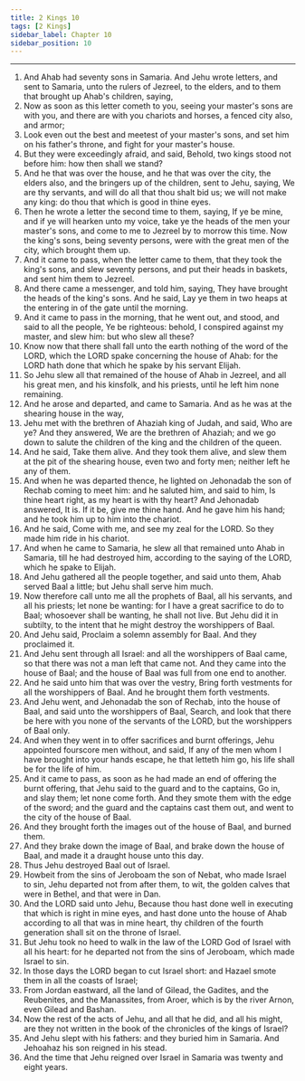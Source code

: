 ```yaml
---
title: 2 Kings 10
tags: [2 Kings]
sidebar_label: Chapter 10
sidebar_position: 10
---
```


---
1. And Ahab had seventy sons in Samaria. And Jehu wrote letters, and sent to Samaria, unto the rulers of Jezreel, to the elders, and to them that brought up Ahab's children, saying,
2. Now as soon as this letter cometh to you, seeing your master's sons are with you, and there are with you chariots and horses, a fenced city also, and armor;
3. Look even out the best and meetest of your master's sons, and set him on his father's throne, and fight for your master's house.
4. But they were exceedingly afraid, and said, Behold, two kings stood not before him: how then shall we stand?
5. And he that was over the house, and he that was over the city, the elders also, and the bringers up of the children, sent to Jehu, saying, We are thy servants, and will do all that thou shalt bid us; we will not make any king: do thou that which is good in thine eyes.
6. Then he wrote a letter the second time to them, saying, If ye be mine, and if ye will hearken unto my voice, take ye the heads of the men your master's sons, and come to me to Jezreel by to morrow this time. Now the king's sons, being seventy persons, were with the great men of the city, which brought them up.
7. And it came to pass, when the letter came to them, that they took the king's sons, and slew seventy persons, and put their heads in baskets, and sent him them to Jezreel.
8. And there came a messenger, and told him, saying, They have brought the heads of the king's sons. And he said, Lay ye them in two heaps at the entering in of the gate until the morning.
9. And it came to pass in the morning, that he went out, and stood, and said to all the people, Ye be righteous: behold, I conspired against my master, and slew him: but who slew all these?
10. Know now that there shall fall unto the earth nothing of the word of the LORD, which the LORD spake concerning the house of Ahab: for the LORD hath done that which he spake by his servant Elijah.
11. So Jehu slew all that remained of the house of Ahab in Jezreel, and all his great men, and his kinsfolk, and his priests, until he left him none remaining.
12. And he arose and departed, and came to Samaria. And as he was at the shearing house in the way,
13. Jehu met with the brethren of Ahaziah king of Judah, and said, Who are ye? And they answered, We are the brethren of Ahaziah; and we go down to salute the children of the king and the children of the queen.
14. And he said, Take them alive. And they took them alive, and slew them at the pit of the shearing house, even two and forty men; neither left he any of them.
15. And when he was departed thence, he lighted on Jehonadab the son of Rechab coming to meet him: and he saluted him, and said to him, Is thine heart right, as my heart is with thy heart? And Jehonadab answered, It is. If it be, give me thine hand. And he gave him his hand; and he took him up to him into the chariot.
16. And he said, Come with me, and see my zeal for the LORD. So they made him ride in his chariot.
17. And when he came to Samaria, he slew all that remained unto Ahab in Samaria, till he had destroyed him, according to the saying of the LORD, which he spake to Elijah.
18. And Jehu gathered all the people together, and said unto them, Ahab served Baal a little; but Jehu shall serve him much.
19. Now therefore call unto me all the prophets of Baal, all his servants, and all his priests; let none be wanting: for I have a great sacrifice to do to Baal; whosoever shall be wanting, he shall not live. But Jehu did it in subtilty, to the intent that he might destroy the worshippers of Baal.
20. And Jehu said, Proclaim a solemn assembly for Baal. And they proclaimed it.
21. And Jehu sent through all Israel: and all the worshippers of Baal came, so that there was not a man left that came not. And they came into the house of Baal; and the house of Baal was full from one end to another.
22. And he said unto him that was over the vestry, Bring forth vestments for all the worshippers of Baal. And he brought them forth vestments.
23. And Jehu went, and Jehonadab the son of Rechab, into the house of Baal, and said unto the worshippers of Baal, Search, and look that there be here with you none of the servants of the LORD, but the worshippers of Baal only.
24. And when they went in to offer sacrifices and burnt offerings, Jehu appointed fourscore men without, and said, If any of the men whom I have brought into your hands escape, he that letteth him go, his life shall be for the life of him.
25. And it came to pass, as soon as he had made an end of offering the burnt offering, that Jehu said to the guard and to the captains, Go in, and slay them; let none come forth. And they smote them with the edge of the sword; and the guard and the captains cast them out, and went to the city of the house of Baal.
26. And they brought forth the images out of the house of Baal, and burned them.
27. And they brake down the image of Baal, and brake down the house of Baal, and made it a draught house unto this day.
28. Thus Jehu destroyed Baal out of Israel.
29. Howbeit from the sins of Jeroboam the son of Nebat, who made Israel to sin, Jehu departed not from after them, to wit, the golden calves that were in Bethel, and that were in Dan.
30. And the LORD said unto Jehu, Because thou hast done well in executing that which is right in mine eyes, and hast done unto the house of Ahab according to all that was in mine heart, thy children of the fourth generation shall sit on the throne of Israel.
31. But Jehu took no heed to walk in the law of the LORD God of Israel with all his heart: for he departed not from the sins of Jeroboam, which made Israel to sin.
32. In those days the LORD began to cut Israel short: and Hazael smote them in all the coasts of Israel;
33. From Jordan eastward, all the land of Gilead, the Gadites, and the Reubenites, and the Manassites, from Aroer, which is by the river Arnon, even Gilead and Bashan.
34. Now the rest of the acts of Jehu, and all that he did, and all his might, are they not written in the book of the chronicles of the kings of Israel?
35. And Jehu slept with his fathers: and they buried him in Samaria. And Jehoahaz his son reigned in his stead.
36. And the time that Jehu reigned over Israel in Samaria was twenty and eight years.